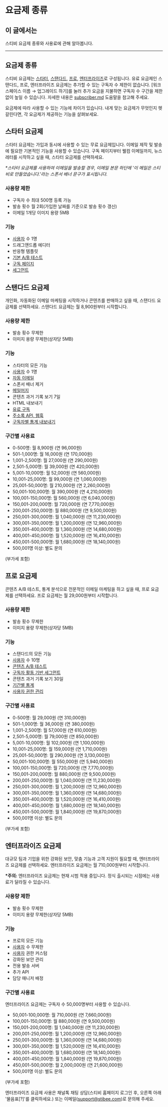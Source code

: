 # 요금제 종류

## 이 글에서는 <a href="#h_01h9mkm4p47362w0tjqadsntj8" id="h_01h9mkm4p47362w0tjqadsntj8"></a>

스티비 요금제 종류와 사용료에 관해 알아봅니다.

***

## 요금제 종류

스티비 요금제는 [스타터](type.md#starter), [스탠다드](type.md#standard), [프로](type.md#pro), [엔터프라이즈](type.md#enterprise)로 구성됩니다. 유료 요금제인 스탠다드, 프로, 엔터프라이즈 요금제는 추가할 수 있는 구독자 수 제한이 없습니다. \[워크스페이스 이름 → 업그레이드 하기]를 눌러 추가 요금을 지불하면 구독자 수 구간을 제한 없이 높일 수 있습니다. 자세한 내용은 [subscriber.md](../payment/subscriber.md "mention") 도움말을 참고해 주세요.

요금제에 따라 사용할 수 있는 기능에 차이가 있습니다. 내게 맞는 요금제가 무엇인지 헷갈린다면, 각 요금제가 제공하는 기능을 살펴보세요.



## 스타터 요금제 <a href="#starter" id="starter"></a>

스타터 요금제는 가입과 동시에 사용할 수 있는 무료 요금제입니다. 이메일 제작 및 발송에 필요한 기본적인 기능을 사용할 수 있습니다. 구독 페이지부터 웰컴 이메일까지, 뉴스레터를 시작하고 싶을 때, 스타터 요금제를 선택하세요.

_\*스타터 요금제를 사용하여 이메일을 발송할 경우, 이메일 본문 하단에 '이 메일은 스티비로 만들었습니다.'라는 스폰서 배너 문구가 표시됩니다._

### **사용량 제한**

* 구독자 수 최대 500명 등록 가능
* 발송 횟수 월 2회(가입한 날짜를 기준으로 발송 횟수 갱신)
* 이메일 1개당 이미지 용량 5MB

### **기능**

* [사용자](broken-reference) 수 1명
* 드래그앤드롭 에디터
* 반응형 템플릿
* [기본 A/B 테스트](../../email/a-b-test.md)
* [구독 페이지](broken-reference)
* [세그먼트](../../list/classify-subscribers/how-to-use-segment.md)



## 스탠다드 요금제 <a href="#standard" id="standard"></a>

개인화, 자동화된 이메일 마케팅을 시작하거나 콘텐츠를 판매하고 싶을 때, 스탠다드 요금제를 선택하세요.   스탠다드 요금제는 월 8,900원부터 시작합니다.

### **사용량 제한**

* 발송 횟수 무제한
* 이미지 용량 무제한(상자당 5MB)

### **기능** <a href="#h_54b391955e" id="h_54b391955e"></a>

* 스타터의 모든 기능
* [사용자](broken-reference) 수 1명
* [자동 이메일](../../email/automation/understand.md)
* 스폰서 배너 제거
* [메일머지](../../email/edit/personalized-merge.md)
* 콘텐츠 과거 기록 보기 7일
* HTML 내보내기
* [유료 구독](../../paid-newsletter/getting-started/)
* [주소록 API, 웹훅](broken-reference)
* [구독자별 통계 내보내기](../../periodic-statistics/export.md)

### **구간별 사용료** <a href="#h_01h9t5wb74rp2cn1kvqz2v8mhy" id="h_01h9t5wb74rp2cn1kvqz2v8mhy"></a>

* 0-500명: 월 8,900원 (연 96,000원)
* 501-1,000명: 월 16,000원 (연 170,000원)
* 1,001-2,500명: 월 27,000원 (연 290,000원)
* 2,501-5,000명: 월 39,000원 (연 420,000원)
* 5,001-10,000명: 월 52,000원 (연 560,000원)
* 10,001-25,000명: 월 99,000원 (연 1,060,000원)
* 25,001-50,000명: 월 210,000원 (연 2,260,000원)
* 50,001-100,000명: 월 390,000원 (연 4,210,000원)
* 100,001-150,000명: 월 560,000원 (연 6,040,000원)
* 150,001-200,000명: 월 720,000원 (연 7,770,000원)
* 200,001-250,000명: 월 880,000원 (연 9,500,000원)
* 250,001-300,000명: 월 1,040,000원 (연 11,230,000원)
* 300,001-350,000명: 월 1,200,000원 (연 12,960,000원)
* 350,001-400,000명: 월 1,360,000원 (연 14,680,000원)
* 400,001-450,000명: 월 1,520,000원 (연 16,410,000원)
* 450,001-500,000명: 월 1,680,000원 (연 18,140,000원)
* 500,001명 이상: 별도 문의

(부가세 포함)



## 프로 요금제 <a href="#pro" id="pro"></a>

콘텐츠 A/B 테스트, 통계 분석으로 전문적인 이메일 마케팅을 하고 싶을 때, 프로 요금제를 선택하세요. 프로 요금제는 월 29,000원부터 시작합니다.

### **사용량 제한** <a href="#h_01h9mm22w3yngecmbwhcvcfbbg" id="h_01h9mm22w3yngecmbwhcvcfbbg"></a>

* 발송 횟수 무제한
* 이미지 용량 무제한(상자당 5MB)

### **기능** <a href="#h_01h9mm24t1nf8tp4vh7bdhv62y" id="h_01h9mm24t1nf8tp4vh7bdhv62y"></a>

* 스탠다드의 모든 기능
* [사용자](broken-reference) 수 10명
* [콘텐츠 A/B 테스트](../../email/a-b-test.md)
* [구독자 활동 기반 세그먼트](../../list/classify-subscribers/how-to-use-segment.md)
* 콘텐츠 과거 기록 보기 30일
* [기간별 통계](../../periodic-statistics/overview.md)
* [사용자 권한 관리](../../user-workspace/settings/user-permissions.md)

### **구간별 사용료** <a href="#h_01h9t5vvdf0v6ngga3sgcewskv" id="h_01h9t5vvdf0v6ngga3sgcewskv"></a>

* 0-500명: 월 29,000원 (연 310,000원)
* 501-1,000명: 월 36,000원 (연 380,000원)
* 1,001-2,500명: 월 57,000원 (연 610,000원)
* 2,501-5,000명: 월 79,000원 (연 850,000원)
* 5,001-10,000명: 월 102,000원 (연 1,100,000원)
* 10,001-25,000명: 월 159,000원 (연 1,710,000원)
* 25,001-50,000명: 월 290,000원 (연 3,130,000원)
* 50,001-100,000명: 월 550,000원 (연 5,940,000원)
* 100,001-150,000명: 월 720,000원 (연 7,770,000원)
* 150,001-200,000명: 월 880,000원 (연 9,500,000원)
* 200,001-250,000명: 월 1,040,000원 (연 11,230,000원)
* 250,001-300,000명: 월 1,200,000원 (연 12,960,000원)
* 300,001-350,000명: 월 1,360,000원 (연 14,680,000원)
* 350,001-400,000명: 월 1,520,000원 (연 16,410,000원)
* 400,001-450,000명: 월 1,680,000원 (연 18,140,000원)
* 450,001-500,000명: 월 1,840,000원 (연 19,870,000원)
* 500,001명 이상: 별도 문의

(부가세 포함)



## 엔터프라이즈 요금제 <a href="#enterprise" id="enterprise"></a>

대규모 팀과 기업을 위한 강화된 보안, 맞춤 기능과 고객 지원이 필요할 때, 엔터프라이즈 요금제를 선택하세요. 엔터프라이즈 요금제는 월 710,000원부터 시작합니다.

**\*주의:** 엔터프라이즈 요금제는 현재 시범 적용 중입니다. 정식 출시되는 시점에는 사용료가 달라질 수 있습니다.

### 사용량 제한 <a href="#h_01gjhq9h2c9bs4ghfe0s59qn34" id="h_01gjhq9h2c9bs4ghfe0s59qn34"></a>

* 발송 횟수 무제한
* 이미지 용량 무제한(상자당 5MB)

### 기능 <a href="#h_01gjhq9teyhe3tqdkf4n4h5fv5" id="h_01gjhq9teyhe3tqdkf4n4h5fv5"></a>

* 프로의 모든 기능
* [사용자](../../user-workspace/settings/user-permissions.md) 수 무제한
* [사용자](../../user-workspace/settings/user-permissions.md) 권한 커스텀
* 강화된 보안 관리
* 전용 발송 서버
* 추가 API
* 담당 매니저 배정

### 구간별 사용료 <a href="#h_01gjhq8155h75e4rs8a07an1ws" id="h_01gjhq8155h75e4rs8a07an1ws"></a>

엔터프라이즈 요금제는 구독자 수 50,000명부터 사용할 수 있습니다.

* 50,001-100,000명: 월 710,000원 (연 7,660,000원)
* 100,001-150,000명: 월 880,000원 (연 9,500,000원)
* 150,001-200,000명: 월 1,040,000원 (연 11,230,000원)
* 200,001-250,000명: 월 1,200,000원 (연 12,960,000원)
* 250,001-300,000명: 월 1,360,000원 (연 14,680,000원)
* 300,001-350,000명: 월 1,520,000원 (연 16,410,000원)
* 350,001-400,000명: 월 1,680,000원 (연 18,140,000원)
* 400,001-450,000명: 월 1,840,000원 (연 19,870,000원)
* 450,001-500,000명: 월 2,000,000원 (연 21,600,000원)
* 500,001명 이상: 별도 문의

(부가세 포함)



엔터프라이즈 요금제 사용은 채널톡 채팅 상담(스티비 홈페이지 로그인 후, 오른쪽 아래 '물음표\[?]'를 클릭하세요.) 또는 이메일([support@stibee.com](mailto:sales@stibee.com))로 문의해 주세요.
